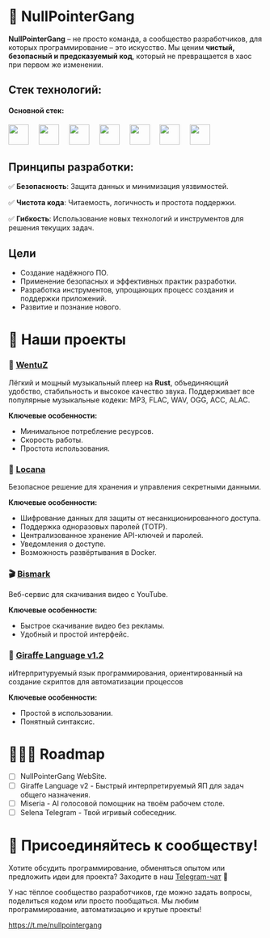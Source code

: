 # 📌 NullPointerGang

**NullPointerGang** – не просто команда, а сообщество разработчиков, для которых программирование – это искусство. Мы ценим **чистый, безопасный и предсказуемый код**, который не превращается в хаос при первом же изменении.

## Стек технологий:
#### Основной стек:
<div align="left">
<img src="https://cdn.jsdelivr.net/gh/devicons/devicon@latest/icons/rust/rust-original.svg" height="40" />
<img width="12" />
<img src="https://cdn.jsdelivr.net/gh/devicons/devicon@latest/icons/python/python-original.svg"  height="40" />
<img width="12" />
<img src="https://cdn.jsdelivr.net/gh/devicons/devicon@latest/icons/javascript/javascript-original.svg" height="40" />
<img width="12" />
<img src="https://cdn.jsdelivr.net/gh/devicons/devicon@latest/icons/typescript/typescript-original.svg" height="40" />
<img width="12" />
<img src="https://cdn.jsdelivr.net/gh/devicons/devicon@latest/icons/docker/docker-original-wordmark.svg" height="40" />
<img width="12" />
<img src="https://cdn.jsdelivr.net/gh/devicons/devicon@latest/icons/java/java-original-wordmark.svg" height="40" />
<img width="12" />
<img src="https://cdn.jsdelivr.net/gh/devicons/devicon@latest/icons/mysql/mysql-original-wordmark.svg" height="40" />
</div>

## Принципы разработки:

✅ **Безопасность**: Защита данных и минимизация уязвимостей.

✅ **Чистота кода**: Читаемость, логичность и простота поддержки.

✅ **Гибкость**: Использование новых технологий и инструментов для решения текущих задач.

## Цели
- Создание надёжного ПО.
- Применение безопасных и эффективных практик разработки.
- Разработка инструментов, упрощающих процесс создания и поддержки приложений.
- Развитие и познание нового.

# 🚀 Наши проекты

### 🎵 [WentuZ](https://github.com/NullPointerGang/WentuZ)

Лёгкий и мощный музыкальный плеер на **Rust**, объединяющий удобство, стабильность и высокое качество звука. Поддерживает все популярные музыкальные кодеки: MP3, FLAC, WAV, OGG, ACC, ALAC.

**Ключевые особенности:**
- Минимальное потребление ресурсов.
- Скорость работы.
- Простота использования.

### 🔐 [Locana](https://github.com/NullPointerGang/Lockana)
Безопасное решение для хранения и управления секретными данными.

**Ключевые особенности:**
- Шифрование данных для защиты от несанкционированного доступа.
- Поддержка одноразовых паролей (TOTP).
- Централизованное хранение API-ключей и паролей.
- Уведомления о доступе.
- Возможность развёртывания в Docker.

### 🎬 [Bismark](https://github.com/NullPointerGang/Bismark)
Веб-сервис для скачивания видео с YouTube.

**Ключевые особенности:**
- Быстрое скачивание видео без рекламы.
- Удобный и простой интерфейс.

### 🦒 [Giraffe Language v1.2](https://github.com/NullPointerGang/Giraffe-Language)
иИтерпритуруемый язык программирования, ориентированный на создание скриптов для автоматизации процессов

**Ключевые особенности:**
- Простой в использовании.
- Понятный синтаксис.

# 👩‍🦼‍➡️ Roadmap
- [ ] NullPointerGang WebSite.
- [ ] Giraffe Language v2 - Быстрый интерпретируемый ЯП для задач общего назначения.
- [ ] Miseria - AI голосовой помощник на твоём рабочем столе.
- [ ] Selena Telegram - Твой игривый собеседник.

# 💬 Присоединяйтесь к сообществу!

Хотите обсудить программирование, обменяться опытом или предложить идеи для проекта? Заходите в наш [Telegram-чат](https://t.me/nullpointergang) 🚀

У нас тёплое сообщество разработчиков, где можно задать вопросы, поделиться кодом или просто пообщаться. Мы любим программирование, автоматизацию и крутые проекты!

https://t.me/nullpointergang
